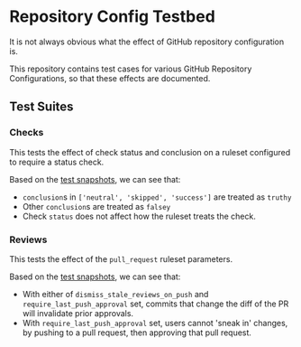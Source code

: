 # Repository Config Testbed

It is not always obvious what the effect of GitHub repository configuration is.

This repository contains test cases for various GitHub Repository Configurations, so that these effects are documented.

## Test Suites

### Checks

This tests the effect of check status and conclusion on a ruleset configured to require a status check.

Based on the [test snapshots](./tests/__snapshots__/checks.test.ts.snap), we can see that:

- `conclusion`s in `['neutral', 'skipped', 'success']` are treated as `truthy`
- Other `conclusion`s are treated as `falsey`
- Check `status` does not affect how the ruleset treats the check.

### Reviews

This tests the effect of the `pull_request` ruleset parameters.

Based on the [test snapshots](./tests/__snapshots__/checks.test.ts.snap), we can see that:

- With either of `dismiss_stale_reviews_on_push` and `require_last_push_approval` set, commits that change the diff of the PR will invalidate prior approvals.
- With `require_last_push_approval` set, users cannot 'sneak in' changes, by pushing to a pull request, then approving that pull request.
